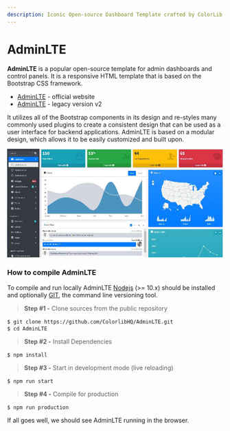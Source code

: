 ```yaml
---
description: Iconic Open-source Dashboard Template crafted by ColorLib
---
```


# AdminLTE

**AdminLTE** is a popular open-source template for admin dashboards and control panels. It is a responsive HTML template that is based on the Bootstrap CSS framework. 

* [AdminLTE](https://adminlte.io/) - official website
* [AdminLTE](https://github.com/ColorlibHQ/AdminLTE/tree/v2) - legacy version v2

It utilizes all of the Bootstrap components in its design and re-styles many commonly used plugins to create a consistent design that can be used as a user interface for backend applications. AdminLTE is based on a modular design, which allows it to be easily customized and built upon.

![AdminLTE - Open-source Bootstrap Dashboard.](../../.gitbook/assets/adminlte-bootstrap-dashboard.jpg)



### How to compile AdminLTE 

To compile and run locally AdminLTE [Nodejs](https://nodejs.org/en/) \(&gt;= 10.x\) should be installed and optionally [GIT](https://git-scm.com/), the command line versioning tool.

> **Step \#1 -** Clone sources from the public repository

```text
$ git clone https://github.com/ColorlibHQ/AdminLTE.git
$ cd AdminLTE
```

> **Step \#2 -** Install Dependencies

```text
$ npm install 
```

> **Step \#3 -** Start in development mode \(live reloading\)

```text
$ npm run start
```

> **Step \#4 -** Compile for production

```text
$ npm run production 
```

If all goes well, we should see AdminLTE running in the browser. 


